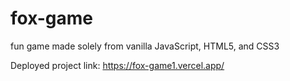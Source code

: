 # fox-game
fun game made solely from vanilla JavaScript, HTML5, and CSS3

Deployed project link: https://fox-game1.vercel.app/
